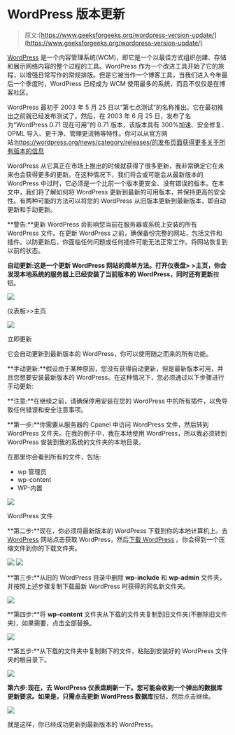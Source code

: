 # WordPress 版本更新

> 原文:[https://www.geeksforgeeks.org/wordpress-version-update/](https://www.geeksforgeeks.org/wordpress-version-update/)

[WordPress](https://www.geeksforgeeks.org/wordpress/) 是一个内容管理系统(WCM)，即它是一个以最佳方式组织创建、存储和展示网络内容的整个过程的工具。WordPress 作为一个改进工具开始了它的旅程，以增强日常写作的常规排版。但是它被当作一个博客工具，当我们进入今年最后一个季度时，WordPress 已经成为 WCM 使用最多的系统，而且不仅仅是在博客社区。

WordPress 最初于 2003 年 5 月 25 日以“第七点测试”的名称推出。它在最初推出之前就已经发布测试了。然后，在 2003 年 6 月 25 日，发布了名为“WordPress 0.71 现在可用”的 0.71 版本，该版本具有 300%加速、安全修复、OPML 导入、更干净、管理更流畅等特性。你可以从官方网站:https://wordpress.org/news/category/releases/的发布页面获得更多关于所有版本的信息

WordPress 从它真正在市场上推出的时候就获得了很多更新，我非常确定它在未来也会获得更多的更新。在这种情况下，我们将会或可能会从最新版本的 WordPress 中过时，它必须是一个比前一个版本更安全、没有错误的版本。在本文中，我们将了解如何将 WordPress 更新到最新的可用版本，并保持更高的安全性。有两种可能的方法可以将您的 WordPress 从旧版本更新到最新版本，即自动更新和手动更新。

**警告:**更新 WordPress 会影响您当前在服务器或系统上安装的所有 WordPress 文件。在更新 WordPress 之前，确保备份完整的网站，包括文件和插件。以防更新后，你面临任何问题或任何插件可能无法正常工作。将网站恢复到以前的状态。

**自动更新:**这是一个更新 WordPress 网站的简单方法。打开**仪表盘> >主页，**你会发现本地系统的服务器上已经安装了当前版本的 WordPress，同时还有**更新**按钮。

![](img/f9cc3730ce0847ab685367da89f97385.png)

仪表板>>主页

![](img/4a01b20077babfe54075c867dad52a7f.png)

立即更新

它会自动更新到最新版本的 WordPress，你可以使用随之而来的所有功能。

**手动更新:**假设由于某种原因，您没有获得自动更新，但是最新版本可用，并且您想要安装最新版本的 WordPress。在这种情况下，您必须通过以下步骤进行手动更新:

**注意:**在继续之前，请确保停用安装在您的 WordPress 中的所有插件，以免导致任何错误和安全注意事项。

**第一步:**你需要从服务器的 Cpanel 中访问 WordPress 文件，然后转到 WordPress 文件夹。在我的例子中，我在本地使用 WordPress，所以我必须转到 WordPress 安装到我的系统的文件夹的本地目录。

在那里你会看到所有的文件，包括:

*   wp 管理员
*   wp-content
*   WP-内置

![](img/c484cdb9696614a2271ee70f1a905eca.png)

WordPress 文件

**第二步:**现在，你必须将最新版本的 WordPress 下载到你的本地计算机上。去 [WordPress](https://wordpress.org/) 网站点击获取 WordPress，然后[下载 WordPress](https://wordpress.org/download/) 。你会得到一个压缩文件到你的下载文件夹。

![](img/8a74a9a87039f11dd4ea4c8d0f3a7baf.png) ![](img/0e867611fc2b6258cc92e4c1920f9e70.png)

**第三步:**从旧的 WordPress 目录中删除 **wp-include** 和 **wp-admin** 文件夹，并按照上述步骤复制下载最新 WordPress 时获得的同名新文件夹。

![](img/85db485039c648fdea3e65a1279b7a25.png)

**第四步:**将 **wp-content** 文件夹从下载的文件夹复制到旧文件夹(不删除旧文件夹)，如果需要，点击全部替换。

![](img/f79afa1f3cfd31a7e705181e78fa6917.png)

**第五步:**从下载的文件夹中复制剩下的文件，粘贴到安装好的 WordPress 文件夹的根目录下。

![](img/aa398b605bc165581d76417027fefa4f.png)

**第六步:**现在，去 WordPress 仪表盘刷新一下。您可能会收到一个弹出的数据库更新要求。如果是，只需点击**更新 WordPress 数据库**按钮，然后点击继续。

![](img/de0f6f5b97b54a53e7c6fcd0205dacde.png)

就是这样，你已经成功更新到最新版本的 WordPress。
